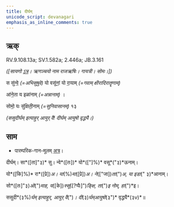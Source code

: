 ```yaml
---
title: दीर्घम्  
unicode_script: devanagari  
emphasis_as_inline_comments: true
---   
```


## ऋक्

RV.9.108.13a; SV.1.582a; 2.446a; JB.3.161

*([सायणो [ऽत्र](https://archive.org/stream/b30094306_0005#page/n423/mode/2up&sa=D&ust=1542425956288000)। ऋणञ्चयो नाम राजऋषिः। गायत्री। सोमः।])*

स सु॑न्वे॒ *(=अभिसुषुवे)* यो वसू॑नां॒ यो रा॒याम् *(=गवाम् क्षीरादिरातॄणाम्)*

आ॑ने॒ता य इळा॑नाम् *(=अन्नानाम्)* ।

सोमो॒ यः सु॑क्षिती॒नाम् *(=सुनिवासानम्)* १३

*(ससुदीर्घम् इत्याहुर् आयुर् वै! दीर्घम् आयुषो वृद्ध्यै।)*

## साम

- पारम्परिक-गान-मूलम् [अत्र](https://sanskritdocuments.org/sites/pssramanujaswamy/AASHEERVACHANA%20SAAMAANI.pdf&sa=D&ust=1542425956289000)।

दीर्घम्। सा*([ता]"३)* सु। न्वे*([तः])* यो*(["]%)* वसू*("३)*ऊनाम्।

यो*([कि]%)* रा*([प्रे])*अ। या*(%)*मा*([प्रे])*अ। ने*(["जा])*ता*(")*अ, या इडा*(" ३)*आनाम्।

सो*([तः]"३)*ओ*(")*माह, य*([के])*स्सू*([?प्पैः]")*ङ्क्षि, ता*(")*इ नोम्, हा*(")*इ।

ससुदी*(३%)*र्घम् इत्याहुर्, आयुर् वै*(")*। दी*(३)*र्घम्आयुषो*(३")* वृद्ध्यै*(३v)*॥
